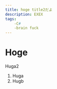 ```yaml
---
title: hoge title2だよ 
description: EXEX
tags:
    -C# 
    -brain fuck
---
```

# Hoge
Huga2
1. Huga
2. Hugb